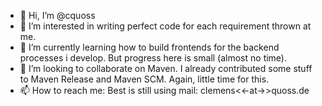 - 👋 Hi, I’m @cquoss
- 👀 I’m interested in writing perfect code for each requirement thrown at me.
- 🌱 I’m currently learning how to build frontends for the backend processes i develop. But progress here is small (almost no time).
- 💞️ I’m looking to collaborate on Maven. I already contributed some stuff to Maven Release and Maven SCM. Again, little time for this.
- 📫 How to reach me: Best is still using mail: clemens<<-at->>quoss.de

<!---
cquoss/cquoss is a ✨ special ✨ repository because its `README.md` (this file) appears on your GitHub profile.
You can click the Preview link to take a look at your changes.
--->
